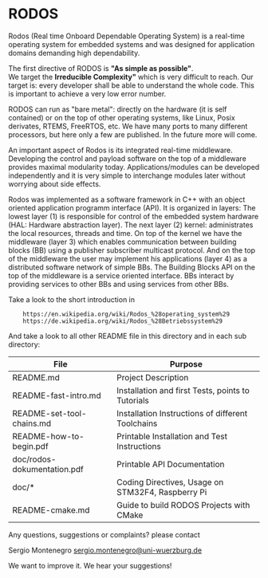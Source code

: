 ﻿
RODOS
=====

Rodos (Real time Onboard Dependable Operating System) is a real-time operating system for embedded systems and was designed for application domains demanding high dependability. 

The first directive of RODOS is **"As simple as possible"**.  
We target the **Irreducible Complexity"** which is very difficult to reach.
Our target is: every developer shall be able to understand the whole code.
This is important to achieve a very low error number.

RODOS can run as "bare metal": directly on the hardware (it is self contained)
or on the top of other operating systems, like Linux, Posix derivates, RTEMS,
FreeRTOS, etc. We have many ports to many different processors, but here
only a few are published. In the future more will come.

An important aspect of Rodos is its integrated real-time middleware.
Developing the control and payload software on the top of a middleware provides
maximal modularity today.
Applications/modules can be developed independently and it is very simple
to interchange modules later without worrying about side effects.

Rodos was implemented as a software framework in C++ with an object
oriented application programm interface (API).
It is organized in layers: The lowest layer (1) is responsible for
control of the embedded system hardware (HAL: Hardware abstraction layer).
The next layer (2) kernel: administrates the local resources, threads and time.
On top of the kernel we have the middleware (layer 3) which enables communication
between building blocks (BB) using a publisher subscriber multicast protocol.
And on the top of the middleware the user may implement his applications (layer 4)
as a distributed software network of simple BBs.
The Building Blocks API on the top of the middleware is a service oriented interface.
BBs interact by providing services to other BBs and using services from other BBs.

Take a look to the short introduction in  

```
	https://en.wikipedia.org/wiki/Rodos_%28operating_system%29 
	https://de.wikipedia.org/wiki/Rodos_%28Betriebssystem%29
```


And take a look to all other README file in this directory and
in each sub directory:


| File                        | Purpose                                           |
| ----------------------------|---------------------------------------------------|
| README.md                   | Project Description                               |
| README-fast-intro.md        | Installation and first Tests, points to Tutorials |
| README-set-tool-chains.md   | Installation Instructions of different Toolchains |
| README-how-to-begin.pdf     | Printable Installation and Test Instructions      |
| doc/rodos-dokumentation.pdf | Printable API Documentation                       |
| doc/*                       | Coding Directives, Usage on STM32F4, Raspberry Pi |
| README-cmake.md             | Guide to build RODOS Projects with CMake          |


Any questions, suggestions or complaints?
please contact

Sergio Montenegro
sergio.montenegro@uni-wuerzburg.de

We want to improve it. We hear your suggestions!

